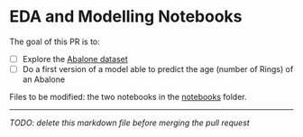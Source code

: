 # EDA and Modelling Notebooks

The goal of this PR is to: 

- [ ] Explore the [Abalone dataset](https://www.kaggle.com/datasets/rodolfomendes/abalone-dataset)
- [ ] Do a first version of a model able to predict the age (number of Rings) of an Abalone

Files to be modified: the two notebooks in the [notebooks](./notebooks/) folder.

___

*TODO: delete this markdown file before merging the pull request*
